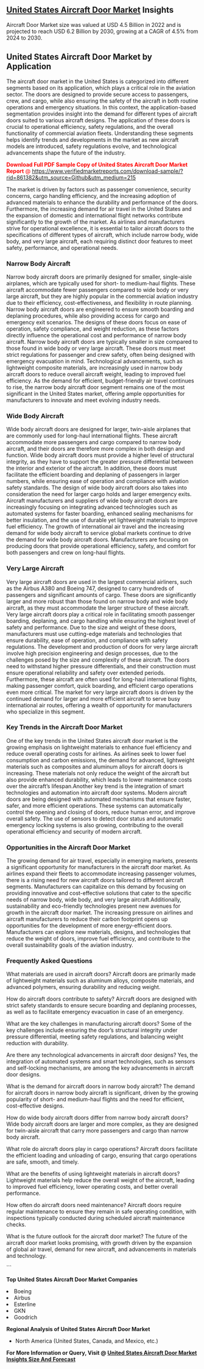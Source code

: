 <h2><a href="https://www.verifiedmarketreports.com/download-sample/?rid=861382&amp;utm_source=Github&amp;utm_medium=215" target="_blank">United States Aircraft Door Market</a> Insights</h2><p>Aircraft Door Market size was valued at USD 4.5 Billion in 2022 and is projected to reach USD 6.2 Billion by 2030, growing at a CAGR of 4.5% from 2024 to 2030.</p><p><h2>United States Aircraft Door Market by Application</h2><p>The aircraft door market in the United States is categorized into different segments based on its application, which plays a critical role in the aviation sector. The doors are designed to provide secure access to passengers, crew, and cargo, while also ensuring the safety of the aircraft in both routine operations and emergency situations. In this context, the application-based segmentation provides insight into the demand for different types of aircraft doors suited to various aircraft designs. The application of these doors is crucial to operational efficiency, safety regulations, and the overall functionality of commercial aviation fleets. Understanding these segments helps identify trends and developments in the market as new aircraft models are introduced, safety regulations evolve, and technological advancements shape the future of the industry. <p><span class=""><span style="color: #ff0000;"><strong>Download Full PDF Sample Copy of United States Aircraft Door Market Report</strong> @ </span><a href="https://www.verifiedmarketreports.com/download-sample/?rid=861382&amp;utm_source=Github&amp;utm_medium=215" target="_blank">https://www.verifiedmarketreports.com/download-sample/?rid=861382&amp;utm_source=Github&amp;utm_medium=215</a></span></p>The market is driven by factors such as passenger convenience, security concerns, cargo handling efficiency, and the increasing adoption of advanced materials to enhance the durability and performance of the doors. Furthermore, the increasing demand for air travel in the United States and the expansion of domestic and international flight networks contribute significantly to the growth of the market. As airlines and manufacturers strive for operational excellence, it is essential to tailor aircraft doors to the specifications of different types of aircraft, which include narrow body, wide body, and very large aircraft, each requiring distinct door features to meet safety, performance, and operational needs.</p><h3>Narrow Body Aircraft</h3><p>Narrow body aircraft doors are primarily designed for smaller, single-aisle airplanes, which are typically used for short- to medium-haul flights. These aircraft accommodate fewer passengers compared to wide body or very large aircraft, but they are highly popular in the commercial aviation industry due to their efficiency, cost-effectiveness, and flexibility in route planning. Narrow body aircraft doors are engineered to ensure smooth boarding and deplaning procedures, while also providing access for cargo and emergency exit scenarios. The designs of these doors focus on ease of operation, safety compliance, and weight reduction, as these factors directly influence the operational cost and performance of narrow body aircraft. Narrow body aircraft doors are typically smaller in size compared to those found in wide body or very large aircraft. These doors must meet strict regulations for passenger and crew safety, often being designed with emergency evacuation in mind. Technological advancements, such as lightweight composite materials, are increasingly used in narrow body aircraft doors to reduce overall aircraft weight, leading to improved fuel efficiency. As the demand for efficient, budget-friendly air travel continues to rise, the narrow body aircraft door segment remains one of the most significant in the United States market, offering ample opportunities for manufacturers to innovate and meet evolving industry needs.</p><h3>Wide Body Aircraft</h3><p>Wide body aircraft doors are designed for larger, twin-aisle airplanes that are commonly used for long-haul international flights. These aircraft accommodate more passengers and cargo compared to narrow body aircraft, and their doors are therefore more complex in both design and function. Wide body aircraft doors must provide a higher level of structural integrity, as they have to support the greater pressure differential between the interior and exterior of the aircraft. In addition, these doors must facilitate the efficient boarding and deplaning of passengers in larger numbers, while ensuring ease of operation and compliance with aviation safety standards. The design of wide body aircraft doors also takes into consideration the need for larger cargo holds and larger emergency exits. Aircraft manufacturers and suppliers of wide body aircraft doors are increasingly focusing on integrating advanced technologies such as automated systems for faster boarding, enhanced sealing mechanisms for better insulation, and the use of durable yet lightweight materials to improve fuel efficiency. The growth of international air travel and the increasing demand for wide body aircraft to service global markets continue to drive the demand for wide body aircraft doors. Manufacturers are focusing on producing doors that provide operational efficiency, safety, and comfort for both passengers and crew on long-haul flights.</p><h3>Very Large Aircraft</h3><p>Very large aircraft doors are used in the largest commercial airliners, such as the Airbus A380 and Boeing 747, designed to carry hundreds of passengers and significant amounts of cargo. These doors are significantly larger and more robust than those found on narrow body and wide body aircraft, as they must accommodate the larger structure of these aircraft. Very large aircraft doors play a critical role in facilitating smooth passenger boarding, deplaning, and cargo handling while ensuring the highest level of safety and performance. Due to the size and weight of these doors, manufacturers must use cutting-edge materials and technologies that ensure durability, ease of operation, and compliance with safety regulations. The development and production of doors for very large aircraft involve high precision engineering and design processes, due to the challenges posed by the size and complexity of these aircraft. The doors need to withstand higher pressure differentials, and their construction must ensure operational reliability and safety over extended periods. Furthermore, these aircraft are often used for long-haul international flights, making passenger comfort, quick boarding, and efficient cargo operations even more critical. The market for very large aircraft doors is driven by the continued demand for larger and more efficient aircraft to serve busy international air routes, offering a wealth of opportunity for manufacturers who specialize in this segment.</p><h3>Key Trends in the Aircraft Door Market</h3><p>One of the key trends in the United States aircraft door market is the growing emphasis on lightweight materials to enhance fuel efficiency and reduce overall operating costs for airlines. As airlines seek to lower fuel consumption and carbon emissions, the demand for advanced, lightweight materials such as composites and aluminum alloys for aircraft doors is increasing. These materials not only reduce the weight of the aircraft but also provide enhanced durability, which leads to lower maintenance costs over the aircraft’s lifespan.Another key trend is the integration of smart technologies and automation into aircraft door systems. Modern aircraft doors are being designed with automated mechanisms that ensure faster, safer, and more efficient operations. These systems can automatically control the opening and closing of doors, reduce human error, and improve overall safety. The use of sensors to detect door status and automatic emergency locking systems is also growing, contributing to the overall operational efficiency and security of modern aircraft.</p><h3>Opportunities in the Aircraft Door Market</h3><p>The growing demand for air travel, especially in emerging markets, presents a significant opportunity for manufacturers in the aircraft door market. As airlines expand their fleets to accommodate increasing passenger volumes, there is a rising need for new aircraft doors tailored to different aircraft segments. Manufacturers can capitalize on this demand by focusing on providing innovative and cost-effective solutions that cater to the specific needs of narrow body, wide body, and very large aircraft.Additionally, sustainability and eco-friendly technologies present new avenues for growth in the aircraft door market. The increasing pressure on airlines and aircraft manufacturers to reduce their carbon footprint opens up opportunities for the development of more energy-efficient doors. Manufacturers can explore new materials, designs, and technologies that reduce the weight of doors, improve fuel efficiency, and contribute to the overall sustainability goals of the aviation industry.</p><h3>Frequently Asked Questions</h3><p>What materials are used in aircraft doors? Aircraft doors are primarily made of lightweight materials such as aluminum alloys, composite materials, and advanced polymers, ensuring durability and reducing weight.</p><p>How do aircraft doors contribute to safety? Aircraft doors are designed with strict safety standards to ensure secure boarding and deplaning processes, as well as to facilitate emergency evacuation in case of an emergency.</p><p>What are the key challenges in manufacturing aircraft doors? Some of the key challenges include ensuring the door’s structural integrity under pressure differential, meeting safety regulations, and balancing weight reduction with durability.</p><p>Are there any technological advancements in aircraft door designs? Yes, the integration of automated systems and smart technologies, such as sensors and self-locking mechanisms, are among the key advancements in aircraft door designs.</p><p>What is the demand for aircraft doors in narrow body aircraft? The demand for aircraft doors in narrow body aircraft is significant, driven by the growing popularity of short- and medium-haul flights and the need for efficient, cost-effective designs.</p><p>How do wide body aircraft doors differ from narrow body aircraft doors? Wide body aircraft doors are larger and more complex, as they are designed for twin-aisle aircraft that carry more passengers and cargo than narrow body aircraft.</p><p>What role do aircraft doors play in cargo operations? Aircraft doors facilitate the efficient loading and unloading of cargo, ensuring that cargo operations are safe, smooth, and timely.</p><p>What are the benefits of using lightweight materials in aircraft doors? Lightweight materials help reduce the overall weight of the aircraft, leading to improved fuel efficiency, lower operating costs, and better overall performance.</p><p>How often do aircraft doors need maintenance? Aircraft doors require regular maintenance to ensure they remain in safe operating condition, with inspections typically conducted during scheduled aircraft maintenance checks.</p><p>What is the future outlook for the aircraft door market? The future of the aircraft door market looks promising, with growth driven by the expansion of global air travel, demand for new aircraft, and advancements in materials and technology.</p>```</p><p><strong>Top United States Aircraft Door Market Companies</strong></p><div data-test-id=""><p><li>Boeing</li><li> Airbus</li><li> Esterline</li><li> GKN</li><li> Goodrich</li></p><div><strong>Regional Analysis of&nbsp;United States Aircraft Door Market</strong></div><ul><li dir="ltr"><p dir="ltr">North America&nbsp;(United States, Canada, and Mexico, etc.)</p></li></ul><p><strong>For More Information or Query, Visit @&nbsp;</strong><strong><a href="https://www.verifiedmarketreports.com/product/aircraft-door-market/?utm_source=Github&amp;utm_medium=215" target="_blank">United States Aircraft Door Market Insights Size And Forecast</a></strong></p></div>
